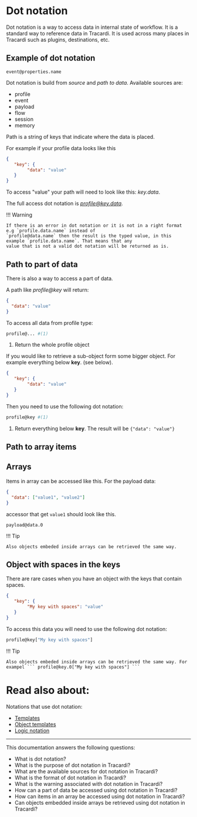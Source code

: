 # Dot notation

Dot notation is a way to access data in internal state of workflow. It is a standard 
way to reference data in Tracardi. It is used across many places in Tracardi such as 
plugins, destinations, etc. 

## Example of dot notation

```
event@properties.name
```

Dot notation is build from *source* and *path to data*. Available sources are:

* profile
* event
* payload
* flow
* session
* memory

Path is a string of keys that indicate where the data is placed.

For example if your profile data looks like this

```json
{
   "key": {
        "data": "value"
   }
}
```

To access "value" your path will need to look like this: *key.data*.

The full access dot notation is *profile@key.data*.

!!! Warning

    If there is an error in dot notation or it is not in a right format e.g `profile.data.name` instead of 
    `profile@data.name` then the result is the typed value, in this example `profile.data.name`. That means that any 
    value that is not a valid dot notation will be returned as is.

## Path to part of data

There is also a way to access a part of data. 

A path like *profile@key* will return:

```json
{
  "data": "value"
}
```

To access all data from profile type:

```bash
profile@... #(1)
```

1. Return the whole profile object

If you would like to retrieve a sub-object form some bigger object. For example everything below __key__. (see below).

```json
{
   "key": {
        "data": "value"
   }
}
```

Then you need to use the following dot notation:

```bash
profile@key #(1)
```

1. Return everything below __key__. The result will be ```{"data": "value"}```

## Path to array items

## Arrays

Items in array can be accessed like this. For the payload data:

```json
{
  "data": ["value1", "value2"]
}
```

accessor that get `value1` should look like this.

```
payload@data.0
```

!!! Tip

    Also objects embeded inside arrays can be retrieved the same way.


## Object with spaces in the keys

There are rare cases when you have an object with the keys that contain spaces.

```json title="Example"
{
   "key": {
        "My key with spaces": "value"
   }
}
```

To access this data you will need to use the following dot notation:

```bash
profile@key["My key with spaces"]
```

!!! Tip

    Also objects embeded inside arrays can be retrieved the same way. For exampel ``` profile@key.0["My key with spaces"] ```

# Read also about:

Notations that use dot notation:

* [Templates](templates.md)
* [Object templates](object_template.md)
* [Logic notation](logic_notation.md)

---
This documentation answers the following questions:

* What is dot notation?
* What is the purpose of dot notation in Tracardi?
* What are the available sources for dot notation in Tracardi?
* What is the format of dot notation in Tracardi?
* What is the warning associated with dot notation in Tracardi?
* How can a part of data be accessed using dot notation in Tracardi?
* How can items in an array be accessed using dot notation in Tracardi?
* Can objects embedded inside arrays be retrieved using dot notation in Tracardi?
